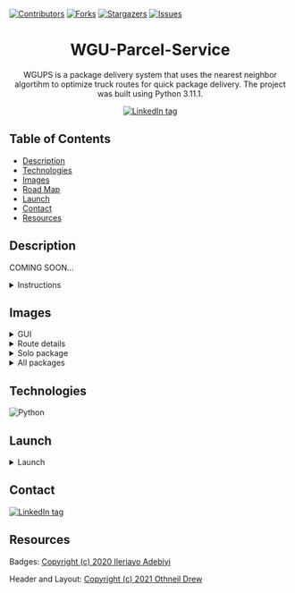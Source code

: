
[![Contributors][contributors-shield]][contributors-url]
[![Forks][forks-shield]][forks-url]
[![Stargazers][stars-shield]][stars-url]
[![Issues][issues-shield]][issues-url]


<div align='center'>
    <h1>WGU-Parcel-Service </h1>
    <p>WGUPS is a package delivery system that uses the nearest neighbor algortihm to optimize truck routes for quick package delivery. The project was built using Python 3.11.1.</p>
        <a href='https://www.linkedin.com/in/plang-psm/' target='_blank'><img src="https://img.shields.io/badge/linkedin-%230077B5.svg?style=for-the-badge&logo=linkedin&logoColor=white" alt="LinkedIn tag" /></a>
</div>


## Table of Contents
* [Description](#description)
* [Technologies](#technologies)
* [Images](#images)
* [Road Map](#road-map)
* [Launch](#launch)
* [Contact](#contact)
* [Resources](#resources)


## Description
COMING SOON...
<details>
<summary>Instructions</summary>
<br>
Coming soon..

</details>

## Images
<details>
<summary>GUI</summary>
<br>

<img width="452" alt="GUI image" src="https://user-images.githubusercontent.com/101952500/216784871-a959b085-ba4d-4414-9bd4-7cd4fb4bec75.png">

</details>

<details>
<summary>Route details</summary>
<br>

![route info image](https://user-images.githubusercontent.com/101952500/216785103-69b11d3b-7140-4d54-b04f-66092f9640e5.png)

</details>

<details>
<summary>Solo package</summary>
<br>

![solo package image](https://user-images.githubusercontent.com/101952500/216785031-48b1636d-389a-48d2-8301-a7fe1100e8be.png)


</details>

<details>
<summary>All packages</summary>
<br>

<img width="700" alt="All packages image" src="https://user-images.githubusercontent.com/101952500/216784939-a96c21d9-7c00-44c6-a83e-e4d5fc1be4b9.png">


</details>

## Technologies
![Python](https://img.shields.io/badge/python-3670A0?style=for-the-badge&logo=python&logoColor=ffdd54)


## Launch 
<details>
<summary>Launch</summary>

<br>

## Road Map


</details>

## Contact
<a href='https://www.linkedin.com/in/plang-psm/' target='_blank'><img src="https://img.shields.io/badge/linkedin-%230077B5.svg?style=for-the-badge&logo=linkedin&logoColor=white" alt="LinkedIn tag" /></a>

## Resources
Badges: <a href='https://github.com/Ileriayo/markdown-badges' target='_blank'>Copyright (c) 2020 Ileriayo Adebiyi</a>

Header and Layout: <a href='https://github.com/othneildrew/Best-README-Template' target='_blank'>Copyright (c) 2021 Othneil Drew</a>

[contributors-shield]: https://img.shields.io/github/contributors/plang-psm/dice-game.svg?style=for-the-badge
[contributors-url]: https://github.com/plang-psm/dice-game/graphs/contributors
[forks-shield]: https://img.shields.io/github/forks/plang-psm/dice-game.svg?style=for-the-badge
[forks-url]: https://github.com/plang-psm/dice-game/network/members
[stars-shield]: https://img.shields.io/github/stars/plang-psm/dice-game.svg?style=for-the-badge
[stars-url]: https://github.com/plang-psm/dice-game/stargazers
[issues-shield]: https://img.shields.io/github/issues/plang-psm/dice-game.svg?style=for-the-badge
[issues-url]: https://github.com/plang-psm/dice-game/issues
